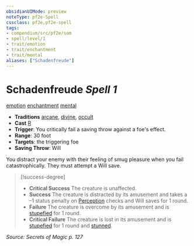 ```yaml
---
obsidianUIMode: preview
noteType: pf2e-Spell
cssclass: pf2e,pf2e-spell
tags:
- compendium/src/pf2e/som
- spell/level/1
- trait/emotion
- trait/enchantment
- trait/mental
aliases: ["Schadenfreude"]
---
```

# Schadenfreude *Spell 1*   
[emotion](rules/traits/emotion.md "Emotion Effect Trait")  [enchantment](rules/traits/enchantment.md "Enchantment School Trait")  [mental](rules/traits/mental.md "Mental Effect Trait")  

- **Traditions** [arcane](rules/traits/arcane.md "Arcane Tradition Trait"), [divine](rules/traits/divine.md "Divine Tradition Trait"), [occult](rules/traits/occult.md "Occult Tradition Trait")
- **Cast** [R](rules/core-rulebook/chapter-9-playing-the-game.md#Actions "Reaction") 
- **Trigger**: You critically fail a saving throw against a foe's effect.
- **Range**: 30 foot
- **Targets**: the triggering foe
- **Saving Throw**: Will

You distract your enemy with their feeling of smug pleasure when you fail catastrophically. They must attempt a Will save.

> [!success-degree] 
> - **Critical Success** The creature is unaffected.
> - **Success** The creature is distracted by its amusement and takes a –1 status penalty on [Perception](compendium/skills.md#Perception) checks and Will saves for 1 round.
> - **Failure** The creature is overcome by its amusement and is [stupefied](rules/conditions.md#Stupefied) for 1 round.
> - **Critical Failure** The creature is lost in its amusement and is [stupefied](rules/conditions.md#Stupefied) for 1 round and [stunned](rules/conditions.md#Stunned).

*Source: Secrets of Magic p. 127*